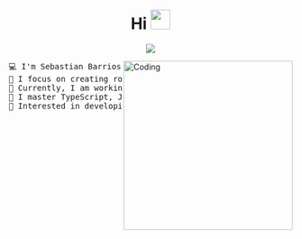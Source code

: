 <h1 align="center"><b>Hi </b><img src="https://media.giphy.com/media/hvRJCLFzcasrR4ia7z/giphy.gif" width="35">
</h1>
<!--  -->

<p align="center">
	<img src="https://readme-typing-svg.demolab.com?font=Fira+Code&pause=1000&random=false&width=435&lines=Hi%2C+I'm+Sebastian+Barrios;Computer+Science+Student+;Backend+Devoloper...">
</p>

<img align="right" alt="Coding" width="300" src="https://i.pinimg.com/originals/81/17/8b/81178b47a8598f0c81c4799f2cdd4057.gif">

<pre>
💻 I'm Sebastian Barrios, a backend developer.
🚀 I focus on creating robust and scalable backends.
🔨 Currently, I am working on personal backend development projects.
📝 I master TypeScript, JavaScript, and popular tools for backend development.
🔭 Interested in developing backends with a focus on security and optimal performance. 
</pre>
